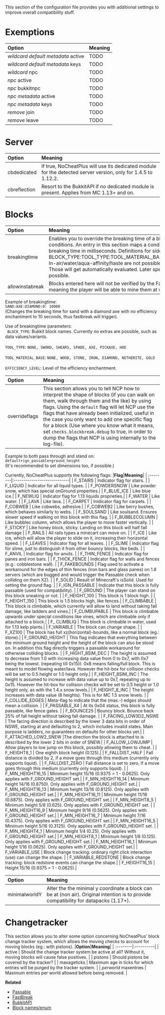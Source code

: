 This section of the configuration file provides you with additional settings to improve overall compatibility stuff.
# Exemptions
|**Option**|**Meaning**|
| :--------|:----------|
| _wildcard default metadata_ active | TODO |
|_wildcard default metadata_  keys | TODO |
|_wildcard_ npc | TODO |
| _npc_ active | TODO |
| _npc_ bukkitnpc | TODO |
| _npc metadata_ active | TODO |
| _npc metadata_ keys | TODO |
| _remove_ join | TODO |
| _remove_ leave | TODO |

# Server
|**Option**|**Meaning**|
| :--------|:----------|
| cbdedicated| If true, NoCheatPlus will use its dedicated module for the detected server version, only for 1.4.5 to 1.12.2. |
| cbreflection | Resort to the BukkitAPI if no dedicated module is present. Applies from MC 1.13+ and on. |

# Blocks
|**Option**|**Meaning**|
| :--------|:----------|
|breakingtime| Enables you to override the breaking time of a block for specific side conditions. An entry in this section maps a condition definition to the breaking time in milliseconds. Definitions for side conditions can be: BLOCK_TYPE:TOOL_TYPE:TOOL_MATERIAL_BASE:EFFICIENCY_LEVEL. In-air/water/aqua-affinity/haste are not possible to add at this stage. Those will get automatically evaluated. Later specifying these will be possible.|
| allowinstabreak | Blocks entered here will not be verified by the FastBreak check, meaning the player will be able to mine them at whichever speed.|

Example of breakingtime:
<br> `SAND:AXE:DIAMOND:0: 10000`</br> 
(Changes the breaking time for sand with a diamond axe with no efficiency enchantment to 10 seconds, thus fastbreak will trigger).
 
Use of breakingtime parameters:
<br> ` BLOCK_TYPE`: Bukkit block names. Currently no extras are possible, such as data values/variants.</br>
<br> `TOOL_TYPE`: `NONE, SWORD, SHEARS, SPADE, AXE, PICKAXE, HOE`</br>
<br> `TOOL_MATERIAL_BASE`: `NONE, WOOD, STONE, IRON, DIAMOND, NETHERITE, GOLD`</br>
<br> `EFFICIENCY_LEVEL`: Level of the efficiency enchantment.</br>

|**Option**|**Meaning**|
| :--------|:----------|
| overrideflags | This section allows you to tell NCP how to interpret the shape of blocks (if you can walk on them, walk through them and the like) by using flags. Using the `default` flag will let NCP use the flags that have already been initialized, useful in the case you only want to add one specific flag for a block (Use where you know what it means, set `checks.blockbreak.debug` to true, in order to dump the flags that NCP is using internally to the log-file). |

Example to both pass through and stand on: <br>
`default+ign_passable+ground_height`</br>
(It's recommended to set dimensions too, if possible.)

Currently, NoCheatPlus supports the following flags:
|**Flag**|**Meaning**|
| :--------|:----------------------------|
| F_STAIRS | Indicator flag for stairs. |
| F_LIQUID | Indicator for all liquid types. |
| F_POWDERSNOW | Like powder snow, which has special onGround properties.|
| F_BLUE_ICE | Like blue ice.|
| F_NEWLIQ | Indicator flag for 1.13 liquids proprieties.|
| F_WATER | Like water. |
| F_LAVA | Like lava. |
| F_CARPET | Inidicator flag for carpets. |
| F_COBWEB | Like cobwebs, adhesive.|
| F_COBWEB2 | Like berry bushes, which behaves similarly to webs. |
| F_SOULSAND | Like soulsand. Ensures slower speed if walking on this block with this flag. |
| F_BUBBLECOLUMN | Like bubblec column, which allows the player to move faster vertically. |
| F_STICKY | Like honey block, sticky. Landing on this block will half fall damage |
| F_RAILS | All rails types a minecart can move on. |
| F_ICE | Like ice, which will allow the player to slide on it, increasing their horizontal speed. |
| F_LEAVES | Indicator flag for all leaves. |
| F_SLIME | Indicator flag for slime, just to distinguish it from other bouncy blocks, like beds. |
| F_ANVIL | Indicator flag for anvils. |
| F_THIN_FENCE | Indicator flag for panes and iron bars. |
| F_THICK_FENCE | Indicator flag for walls and fences (e.g.: cobblestone wall). |
| F_FAKEBOUNDS | Flag used to activate a workaround for the edges of thin fences (iron bars and glass panes) on 1.8 servers (which are bugged and would trigger the Passable check when colliding on them XZ). |
| F_SOLID  | Result of Minecraft's isSolid. Used for setting the ground flag. |
| F_IGN_PASSABLE | Indicate that this block is fully passable (used for compatibility). |
| F_GROUND | The player can stand on this block sneaking or not. |
| F_HEIGHT_100 | This block is 1 block high. |
| F_HEIGHT_150 | This block is 1.5 blocks high, like fences.|
| F_CLIMBABLE | This block is climbable, which currently will allow to land without taking fall damage, like ladders and vines.|
| F_CLIMBUPABLE | This block is climbable upwards under special conditions like vines, which are climbable only if attached to a block.|
| F_ CLIMBLIQ | This block is climbable in water, used for 1.13 kelp plants.|
| F_VARIABLE | The block can change shape. |
| F_XZ100 | The block has full xz(horizontal)-bounds, like a normal block (eg.: stone).|
| F_GROUND_HEIGHT | This flag indicates that everything between the minimum ground height and the height of the block can also be stood on. In addition this flag directly triggers a passable workaround for otherwise colliding blocks. |
| F_HIGHT_8SIM_DEC | The height is assumed to decrease from 1.0 with increasing data value from 0 to 0x7, with 0x7 being the lowest. (repeating till 0x15)). 0x8 means falling/full block. This is meant to model flowing water/lava. However the hit-box for collision checks  will be set to 0.5 height or 1.0 height only.|
| F_HEIGHT_8SIM_INC | The height is assumed to increase with data value up to 0x7, repeating up to 0x15. However the hit-box for collision checks  will be set to 0.5 height or 1.0 height only, as with the 1.4.x snow levels.|
| F_HEIGHT_8_INC | The height increases with data value (8 heights). This is for MC 1.5 snow levels. |
| F_COLLIDE_EDGES | Meta-flag to indicate that the (max.-) edges should mean a collision. |
| F_PASSABLE_X4 | At its 0x04 status, this block is fully passable, like fence gates. |
| F_BOUNCE25 | Bouncy block. Bounce back 25% of fall height without taking fall damage. |
| F_FACING_LOW3D2_NSWE | The facing direction is described by the lower 3 data bits in order of NSWE, starting at and defaulting to 2, which includes invalid states. Main purpose is ladders, no guarantees on defaults for other blocks yet.|
| F_ATTACHED_LOW2_SNEW |The direction the block is attached to is described by the lower 2 bits in order of SNEW.|
| F_ALLOW_LOWJUMP | Allow players to low jump on this block, possibly allowing them to cheat. |
| F_HEIGHT8_1 | One eighth block height (0.125).|
| F_FALLDIST_HALF | Fall distance is divided by 2, if a move goes through this medium (currently only supports liquid). |
| F_FALLDIST_ZERO | Fall distance is set to zero, if a move goes through this medium (currently only supports liquid). |
| F_MIN_HEIGHT16_15 | Minimum height 15/16 (0.9375 = 1 - 0.0625). Only applies with F_GROUND_HEIGHT set.|
| F_MIN_HEIGHT16_14 | Minimum height 14/16 (0.8750). Only applies with F_GROUND_HEIGHT set.|
| F_MIN_HEIGHT16_13 | Minimum height 13/16 (0.8125). Only applies with F_GROUND_HEIGHT set.| 
| F_MIN_HEIGHT16_11 | Minimum height 11/16 (0.6875). Only applies with F_GROUND_HEIGHT set.|
| F_MIN_HEIGHT8_5 | Minimum height 5/8 (0.625). Only applies with F_GROUND_HEIGHT set. |
| F_MIN_HEIGHT16_9 | Minimum height 9/16 (0.5625). Only applies with F_GROUND_HEIGHT set.|
| F_MIN_HEIGHT16_7 | Minimum height 7/16 (0.4375). Only applies with F_GROUND_HEIGHT set.|
| F_MIN_HEIGHT16_5 | Minimum height 5/16 (0.3125). Only applies with F_GROUND_HEIGHT set. |
| F_MIN_HEIGHT4_1 | Minimum height 1/4 (0.25). Only applies with F_GROUND_HEIGHT set.|
| F_MIN_HEIGHT8_1 | Minimum height 1/8 (0.125). Only applies with F_GROUND_HEIGHT set.|
| F_MIN_HEIGHT16_1 | Minimum height 1/16 (0.0625). Only applies with F_GROUND_HEIGHT set.| 
| F_VARIABLE_USE | Block change tracking: ordinary right click interaction (use) can change the shape. |
| F_VARIABLE_REDSTONE | Block change tracking: block redstone events can change the shape.|
| F_HEIGHT16_15 | Height 15/16 (0.9375 = 1 - 0.0625).|


|**Option**|**Meaning**|
| :--------|:----------|
| minimalworldY | Alter the the minimal y coordinate a block can be at (non air). Original intention is to provide compatibility for datapacks (1.17+). |

# Changetracker
This section allows you to alter some option concerning NoCheatPlus' block change tracker system, which allows the moving checks to account for moving blocks (eg.: with pistons).
|**Option**|**Meaning**|
| :--------|:----------|
| active   | Should the change tracker system be active at all? Without it, moving blocks will cause false positives. |
| pistons | Should pistons be covered by the tracker? |
| maxageticks | Maximum age in ticks for which entries will be purged by the tracker system. |
| *perworld* maxentries | Maximum entries per world allowed before being removed. |

**Related**
* [Passable](https://github.com/Updated-NoCheatPlus/Docs/blob/master/Settings/Checks/%5BMoving%5D-Passable.md)
* [FastBreak](https://github.com/Updated-NoCheatPlus/Docs/blob/master/Settings/Checks/%5BBlockbreak%5D-Fastbreak.md)
* [BukkitAPI](https://hub.spigotmc.org/javadocs/bukkit)
* [Block names/enum](https://hub.spigotmc.org/javadocs/spigot/org/bukkit/Material.html)
